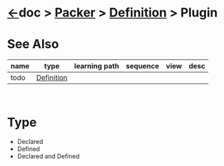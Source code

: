 # [&larr;][Repo_Readme]doc > [Packer][Topic_Readme] > [Definition][STopic_List] > Plugin

[//]: #(Reference)
[Repo_Readme]:    ../../README.md
[Topic_Readme]:   ../README.md
[STopic_List]:    ../list/whatis_list.md
[SSTopic_List]:   ../list/cli_list.md

[todo_Whatis]:    ./plugin_whatis.md

# See Also 

|name|type|learning path|sequence|view|desc|
|-|-|-|-|-|-|
|todo|[Definition][todo_Whatis]|
<br>

# Type
- Declared
- Defined
- Declared and Defined
